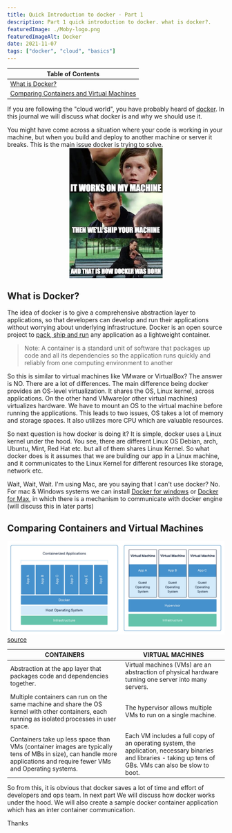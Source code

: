 ```yaml
---
title: Quick Introduction to docker - Part 1
description: Part 1 quick introduction to docker. what is docker?.
featuredImage: ./Moby-logo.png
featuredImageAlt: Docker
date: 2021-11-07
tags: ["docker", "cloud", "basics"]
---
```


| Table of Contents                                              |
| -------------------------------------------------------------- |
| [What is Docker?](#What-is-Docker)                             |
| [Comparing Containers and Virtual Machines](#containers-vs-vm) |

If you are following the "cloud world", you have probably heard of [docker](https://docker.io). In this journal we will discuss what docker is and why we should use it.

You might have come across a situation where your code is working in your machine, but when you build and deploy to another machine or server it breaks. This is the main issue docker is trying to solve.
<img src="./docker-meme-1.jpg" height="300px" alt="docker in a nutshell" style="margin:auto;display:block" />

## <div id="What-is-Docker">What is Docker?</div>

The idea of docker is to give a comprehensive abstraction layer to applications, so that developers can develop and run their applications without worrying about underlying infrastructure. Docker is an open source project to <u>pack, ship and run</u> any application as a lightweight container.

> Note: A container is a standard unit of software that packages up code and all its dependencies so the application runs quickly and reliably from one computing environment to another

So this is similar to virtual machines like VMware or VirtualBox? The answer is NO. There are a lot of differences. The main difference being docker provides an OS-level virtualization. It shares the OS, Linux kernel, across applications. On the other hand VMware(or other virtual machines) virtualizes hardware. We have to mount an OS to the virtual machine before running the applications. This leads to two issues, OS takes a lot of memory and storage spaces. It also utilizes more CPU which are valuable resources.

So next question is how docker is doing it? It is simple, docker uses a Linux kernel under the hood. You see, there are different Linux OS Debian, arch, Ubuntu, Mint, Red Hat etc. but all of them shares Linux Kernel. So what docker does is it assumes that we are building our app in a Linux machine, and it communicates to the Linux Kernel for different resources like storage, network etc.

Wait, Wait, Wait. I'm using Mac, are you saying that I can't use docker? No. For mac & Windows systems we can install [Docker for windows](https://docs.docker.com/desktop/windows/install/) or [Docker for Max](https://docs.docker.com/desktop/mac/install/), in which there is a mechanism to communicate with docker engine (will discuss this in later parts)

## <div id="containers-vs-vm">Comparing Containers and Virtual Machines </div>

![container-vs-vm](./container-vs-vm.jpg)
[source](https://www.docker.com/resources/what-container#/package_software)

| CONTAINERS                                                                                                                                                             | VIRTUAL MACHINES                                                                                                                                              |
| ---------------------------------------------------------------------------------------------------------------------------------------------------------------------- | ------------------------------------------------------------------------------------------------------------------------------------------------------------- |
| Abstraction at the app layer that packages code and dependencies together.                                                                                             | Virtual machines (VMs) are an abstraction of physical hardware turning one server into many servers.                                                          |
| Multiple containers can run on the same machine and share the OS kernel with other containers, each running as isolated processes in user space.                       | The hypervisor allows multiple VMs to run on a single machine.                                                                                                |
| Containers take up less space than VMs (container images are typically tens of MBs in size), can handle more applications and require fewer VMs and Operating systems. | Each VM includes a full copy of an operating system, the application, necessary binaries and libraries - taking up tens of GBs. VMs can also be slow to boot. |

So from this, it is obvious that docker saves a lot of time and effort of developers and ops team. In next part We will discuss how docker works under the hood. We will also create a sample docker container application which has an inter container communication.

Thanks
